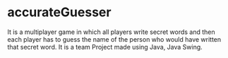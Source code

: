 # accurateGuesser
It is a multiplayer game in which all players write secret words and then each player has to guess the name of the person who would have written that secret word. It is a team Project made using Java, Java Swing.
